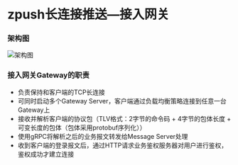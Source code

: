 # zpush长连接推送—接入网关
### 架构图

![架构图](http://on-img.com/chart_image/5a033e63e4b0f84f8978b4b7.png)

### 接入网关Gateway的职责

- 负责保持和客户端的TCP长连接
- 可同时启动多个Gateway Server，客户端通过负载均衡策略连接到任意一台Gateway上
- 接收并解析客户端的协议包（TLV格式：2字节的命令码 + 4字节的包体长度 + 可变长度的包体（包体采用protobuf序列化））
- 使用gRPC将解析之后的业务报文转发给Message Server处理
- 收到客户端的登录报文后，通过HTTP请求业务鉴权服务器对用户进行鉴权，鉴权成功才建立连接

